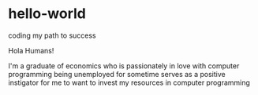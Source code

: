 # hello-world
coding my path to success

Hola Humans!

I'm a graduate of economics who is passionately in love with computer programming
being unemployed for sometime serves as a positive instigator for me to want to invest my resources in computer programming
